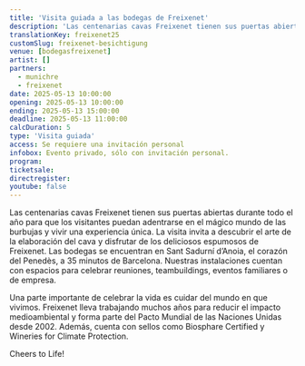 ```yaml
---
title: 'Visita guiada a las bodegas de Freixenet'
description: 'Las centenarias cavas Freixenet tienen sus puertas abiertas durante todo el año para que los visitantes puedan adentrarse en el mágico mundo de las burbujas y vivir una experiencia única.'
translationKey: freixenet25
customSlug: freixenet-besichtigung
venue: [bodegasfreixenet]
artist: []
partners:
  - munichre
  - freixenet
date: 2025-05-13 10:00:00
opening: 2025-05-13 10:00:00
ending: 2025-05-13 15:00:00
deadline: 2025-05-13 11:00:00
calcDuration: 5
type: 'Visita guiada'
access: Se requiere una invitación personal
infobox: Evento privado, sólo con invitación personal.
program:
ticketsale:
directregister:
youtube: false
---
```


Las centenarias cavas Freixenet tienen sus puertas abiertas durante todo el año para que los visitantes puedan adentrarse en el mágico mundo de las burbujas y vivir una experiencia única. La visita invita a descubrir el arte de la elaboración del cava y disfrutar de los deliciosos espumosos de Freixenet. Las bodegas se encuentran en Sant Sadurní d’Anoia, el corazón del Penedès, a 35 minutos de Barcelona. Nuestras instalaciones cuentan con espacios para celebrar reuniones, teambuildings, eventos familiares o de empresa.

Una parte importante de celebrar la vida es cuidar del mundo en que vivimos. Freixenet lleva trabajando muchos años para reducir el impacto medioambiental y forma parte del Pacto Mundial de las Naciones Unidas desde 2002. Además, cuenta con sellos como Biosphare Certified y Wineries for Climate Protection.

Cheers to Life!
